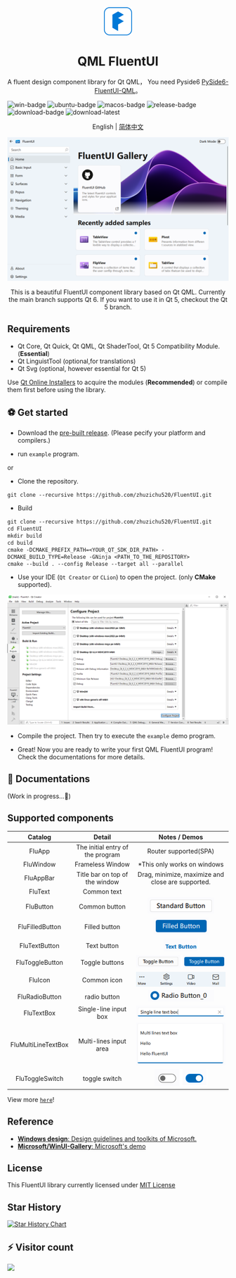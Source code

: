 <div align=center>
  <img width=64 src="doc/preview/fluent_design.svg">
</div>

<h1 align="center">
  QML FluentUI 
</h1>
<p align="center">
  A fluent design component library for Qt QML， You need Pyside6 <a href="https://github.com/zhuzichu520/PySide6-FluentUI-QML">PySide6-FluentUI-QML</a>。
</p>

![win-badge] ![ubuntu-badge] ![macos-badge] ![release-badge] ![download-badge] ![download-latest]

<p align="center">
English | <a href="README_zh_CN.md">简体中文</a>
</p>
<div align=center>
  <img src="doc/preview/demo_large.png">
</div>


[win-link]: https://github.com/zhuzichu520/FluentUI/actions?query=workflow%3AWindows "WindowsAction"
[win-badge]: https://github.com/zhuzichu520/FluentUI/workflows/Windows/badge.svg  "Windows"
[ubuntu-link]: https://github.com/zhuzichu520/FluentUI/actions?query=workflow%3AUbuntu "UbuntuAction"
[ubuntu-badge]: https://github.com/zhuzichu520/FluentUI/workflows/Ubuntu/badge.svg "Ubuntu"
[macos-link]: https://github.com/zhuzichu520/FluentUI/actions?query=workflow%3AMacOS "MacOSAction"
[macos-badge]: https://github.com/zhuzichu520/FluentUI/workflows/MacOS/badge.svg "MacOS"
[release-link]: https://github.com/zhuzichu520/FluentUI/releases "Release status"
[release-badge]: https://img.shields.io/github/release/zhuzichu520/FluentUI.svg?style=flat-square "Release status"
[download-link]: https://github.com/zhuzichu520/FluentUI/releases/latest "Download status"
[download-badge]: https://img.shields.io/github/downloads/zhuzichu520/FluentUI/total.svg "Download status"
[download-latest]: https://img.shields.io/github/downloads/zhuzichu520/FluentUI/latest/total.svg "latest status"


<p align=center>
This is a beautiful FluentUI component library based on Qt QML. Currently the main branch supports Qt 6. If you want to use it in Qt 5, checkout the Qt 5 branch.
</p>

## Requirements

+ Qt Core, Qt Quick, Qt QML, Qt ShaderTool, Qt 5 Compatibility Module. (**Essential**)
+ Qt LinguistTool (optional,for translations)
+ Qt Svg (optional, however essential for Qt 5)

Use [Qt Online Installers](https://download.qt.io/archive/online_installers/) to acquire the modules (**Recommended**) or compile them first before using the library.

## ⚽ Get started

+ Download the [pre-built release](https://github.com/zhuzichu520/FluentUI/releases). (Please pecify your platform and compilers.)

+ run `example` program.

or 

+ Clone the repository.

```SHELL
git clone --recursive https://github.com/zhuzichu520/FluentUI.git
```

+ Build

```
git clone --recursive https://github.com/zhuzichu520/FluentUI.git
cd FluentUI
mkdir build
cd build
cmake -DCMAKE_PREFIX_PATH=<YOUR_QT_SDK_DIR_PATH> -DCMAKE_BUILD_TYPE=Release -GNinja <PATH_TO_THE_REPOSITORY>
cmake --build . --config Release --target all --parallel
```

+ Use your IDE (`Qt Creator` or `CLion`) to open the project. (only **CMake** supported).

<div align=center>
  <img src="doc/preview/qt_creator_project.png">
</div>

+ Compile the project. Then try to execute the `example` demo program.

+ Great! Now you are ready to write your first QML FluentUI program! Check the documentations for more details.


## 📑 Documentations

(Work in progress...🚀)

## Supported components

|Catalog|Detail|Notes / Demos|
|:----:|:----:|:----:|
|FluApp|The initial entry of the program|Router supported(SPA)|
|FluWindow|Frameless Window|*This only works on windows|
|FluAppBar|Title bar on top of the window|Drag, minimize, maximize and close are supported.|
|FluText|Common text||
|FluButton|Common button|![btn](doc/preview/demo_standardbtn.png) |
|FluFilledButton|Filled button|![filledbtn](doc/preview/demo_filledbtn.png)|
|FluTextButton|Text button|![textbtn](doc/preview/demo_textbtn.png)|
|FluToggleButton|Toggle buttons|![togglebtn](doc/preview/demo_toggle_btn.png)|
|FluIcon|Common icon|![icons](doc/preview/demo_icon.png)|
|FluRadioButton|radio button|![radiobtn](doc/preview/demo_radiobtn.png)|
|FluTextBox|Single-line input box|![textbox](doc/preview/demo_textbox.png)|
|FluMultiLineTextBox|Multi-lines input area|![textarea](doc/preview/demo_multiline_textbox.png)|
|FluToggleSwitch|toggle switch|![toggleswitch](doc/preview/demo_toggle_switch.png)|


View more [`here`](doc/md/all_components.md)!


## Reference
+ [**Windows design**: Design guidelines and toolkits of Microsoft.](https://learn.microsoft.com/en-us/windows/apps/design/)
+ [**Microsoft/WinUI-Gallery**: Microsoft's demo](https://github.com/microsoft/WinUI-Gallery)


## License

This FluentUI library currently licensed under [MIT License](./License)

## Star History

[![Star History Chart](https://api.star-history.com/svg?repos=zhuzichu520/FluentUI&type=Date)](https://star-history.com/#zhuzichu520/FluentUI&Date)

## ⚡ Visitor count
![](https://profile-counter.glitch.me/zhuzichu520-FluentUI/count.svg)
